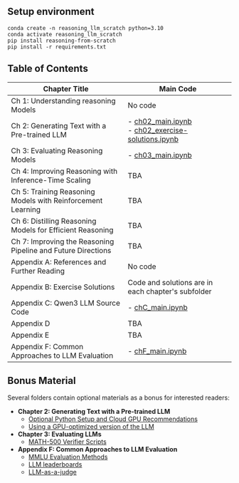 ## Setup environment
```
conda create -n reasoning_llm_scratch python=3.10
conda activate reasoning_llm_scratch
pip install reasoning-from-scratch
pip install -r requirements.txt
```

## Table of Contents

| Chapter Title                                                | Main Code                                                    |
| ------------------------------------------------------------ | ------------------------------------------------------------ |
| Ch 1: Understanding reasoning Models                         | No code                                                      |
| Ch 2: Generating Text with a Pre-trained LLM                 | - [ch02_main.ipynb](ch02/01_main-chapter-code/ch02_main.ipynb)<br/>- [ch02_exercise-solutions.ipynb](ch02/01_main-chapter-code/ch02_exercise-solutions.ipynb) |
| Ch 3: Evaluating Reasoning Models                            | - [ch03_main.ipynb](ch03/01_main-chapter-code/ch03_main.ipynb)<br/> |
| Ch 4: Improving Reasoning with Inference-Time Scaling        | TBA                                                          |
| Ch 5: Training Reasoning Models with Reinforcement Learning  | TBA                                                          |
| Ch 6: Distilling Reasoning Models for Efficient Reasoning    | TBA                                                          |
| Ch 7: Improving the Reasoning Pipeline and Future Directions | TBA                                                          |
| Appendix A: References and Further Reading                   | No code                                                      |
| Appendix B: Exercise Solutions                               | Code and solutions are in each chapter's subfolder           |
| Appendix C: Qwen3 LLM Source Code                            | - [chC_main.ipynb](chC/01_main-chapter-code/chC_main.ipynb)  |
| Appendix D                                                   | TBA                                                          |
| Appendix E                                                   | TBA                                                          |
| Appendix F: Common Approaches to LLM Evaluation              | - [chF_main.ipynb](chF/01_main-chapter-code/chF_main.ipynb)  |

## Bonus Material

Several folders contain optional materials as a bonus for interested readers:

- **Chapter 2: Generating Text with a Pre-trained LLM**
  - [Optional Python Setup and Cloud GPU Recommendations](ch02/02_setup-tips)
  - [Using a GPU-optimized version of the LLM](ch02/03_optimized-LLM)
- **Chapter 3: Evaluating LLMs**
  - [MATH-500 Verifier Scripts](ch03/02_math500-verifier-scripts)
- **Appendix F: Common Approaches to LLM Evaluation**
  - [MMLU Evaluation Methods](chF/02_mmlu)
  - [LLM leaderboards](chF/03_leaderboards)
  - [LLM-as-a-judge](chF/04_llm-judge)